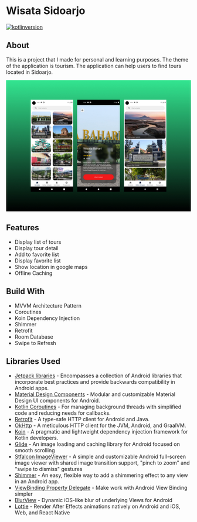 # Wisata Sidoarjo

<a href="https://kotlinlang.org/docs/releases.html"><img alt="kotlinversion" src="https://img.shields.io/badge/kotlin-v1.6.21-green.svg"></a>

## About
This is a project that I made for personal and learning purposes. The theme of the application is tourism. The application can help users to find tours located in Sidoarjo.

<img src="https://github.com/faynald/WisataSidoarjo/blob/master/preview.jpg" style="max-width:100%">

## Features
<ul>
  <li>Display list of tours</li>
  <li>Display tour detail</li>
  <li>Add to favorite list</li>
  <li>Display favorite list</li>
  <li>Show location in google maps</li>
  <li>Offline Caching</li>
</ul>

## Build With
<ul>
  <li>MVVM Architecture Pattern</li>
  <li>Coroutines</li>
  <li>Koin Dependency Injection</li>
  <li>Shimmer</li>
  <li>Retrofit</li>
  <li>Room Database</li>
  <li>Swipe to Refresh</li>
</ul>

## Libraries Used
- [Jetpack libraries][1] - Encompasses a collection of Android libraries that incorporate best practices and provide backwards compatibility in Android apps.
- [Material Design Components][2] - Modular and customizable Material Design UI components for Android.
- [Kotlin Coroutines][3] - For managing background threads with simplified code and reducing needs for callbacks.
- [Retrofit][4] - A type-safe HTTP client for Android and Java.
- [OkHttp][5] - A meticulous HTTP client for the JVM, Android, and GraalVM.
- [Koin][6] - A pragmatic and lightweight dependency injection framework for Kotlin developers.
- [Glide][7] - An image loading and caching library for Android focused on smooth scrolling
- [Stfalcon ImageViewer][8] - A simple and customizable Android full-screen image viewer with shared image transition support, "pinch to zoom" and "swipe to dismiss" gestures
- [Shimmer][9] - An easy, flexible way to add a shimmering effect to any view in an Android app.
- [ViewBinding Property Delegate][10] - Make work with Android View Binding simpler
- [BlurView][11] - Dynamic iOS-like blur of underlying Views for Android
- [Lottie][12] - Render After Effects animations natively on Android and iOS, Web, and React Native

[1]: https://developer.android.com/jetpack/androidx/explorer
[2]: https://material.io/develop/android
[3]: https://kotlinlang.org/docs/reference/coroutines-overview.html
[4]: https://square.github.io/retrofit/
[5]: https://square.github.io/okhttp/
[6]: https://insert-koin.io/
[7]: https://github.com/bumptech/glide
[8]: https://github.com/stfalcon-studio/StfalconImageViewer
[9]: https://github.com/facebook/shimmer-android
[10]: https://github.com/androidbroadcast/ViewBindingPropertyDelegate
[11]: https://github.com/Dimezis/BlurView
[12]: https://github.com/airbnb/lottie-android
